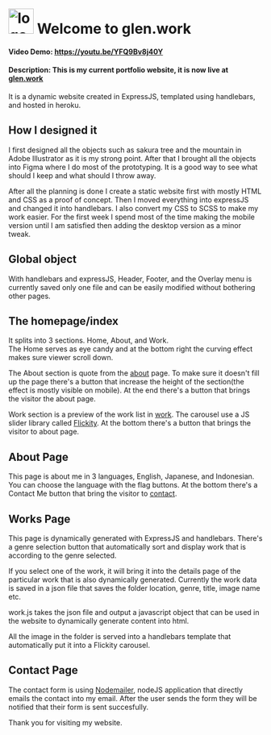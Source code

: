 # <img alt="logo" src="https://www.glen.work/assets/Logo/Main-Logo.svg" width="50"  /> Welcome to **glen.work**

#### Video Demo: <https://youtu.be/YFQ9Bv8j40Y>

#### Description: This is my current portfolio website, it is now live at **[glen.work](https://www.glen.work/)**

It is a dynamic website created in ExpressJS, templated using handlebars, and hosted in heroku.

## How I designed it

I first designed all the objects such as sakura tree and the mountain in Adobe Illustrator as it is my strong point. After that I brought all the objects into Figma where I do most of the prototyping. It is a good way to see what should I keep and what should I throw away.

After all the planning is done I create a static website first with mostly HTML and CSS as a proof of concept. Then I moved everything into expressJS and changed it into handlebars. I also convert my CSS to SCSS to make my work easier.
For the first week I spend most of the time making the mobile version until I am satisfied then adding the desktop version as a minor tweak.

## Global object

With handlebars and expressJS, Header, Footer, and the Overlay menu is currently saved only one file and can be easily modified without bothering other pages.

## The homepage/index

It splits into 3 sections. Home, About, and Work. <br>
The Home serves as eye candy and at the bottom right the curving effect makes sure viewer scroll down.

The About section is quote from the [about](https://www.glen.work/about/) page. To make sure it doesn't fill up the page there's a button that increase the height of the section(the effect is mostly visible on mobile). At the end there's a button that brings the visitor the about page.

Work section is a preview of the work list in [work](https://www.glen.work/works/). The carousel use a JS slider library called [Flickity](https://github.com/metafizzy/flickity). At the bottom there's a button that brings the visitor to about page.

## About Page

This page is about me in 3 languages, English, Japanese, and Indonesian. You can choose the language with the flag buttons. At the bottom there's a Contact Me button that bring the visitor to [contact](https://www.glen.work/about/).

## Works Page

This page is dynamically generated with ExpressJS and handlebars. There's a genre selection button that automatically sort and display work that is according to the genre selected.

If you select one of the work, it will bring it into the details page of the particular work that is also dynamically generated. Currently the work data is saved in a json file that saves the folder location, genre, title, image name etc.

work.js takes the json file and output a javascript object that can be used in the website to dynamically generate content into html.

All the image in the folder is served into a handlebars template that automatically put it into a Flickity carousel.

## Contact Page

The contact form is using [Nodemailer](https://github.com/nodemailer/nodemailer/), nodeJS application that directly emails the contact into my email. After the user sends the form they will be notified that their form is sent succesfully.

Thank you for visiting my website.
